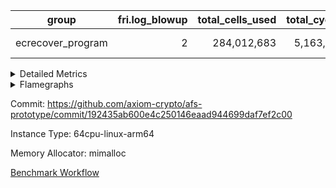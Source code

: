 | group | fri.log_blowup | total_cells_used | total_cycles | total_proof_time_ms |
| --- | --- | --- | --- | --- |
| ecrecover_program | <div style='text-align: right'>2</div>  | <div style='text-align: right'>284,012,683</div>  | <div style='text-align: right'>5,163,177</div>  | <span style="color: red">(+122.0 [+0.5%])</span> <div style='text-align: right'>26,517.0</div>  |


<details>
<summary>Detailed Metrics</summary>

| group | commit_exe_time_ms | execute_and_trace_gen_time_ms | execute_time_ms | fri.log_blowup | keygen_time_ms | num_segments | total_cells_used | total_cycles | total_proof_time_ms |
| --- | --- | --- | --- | --- | --- | --- | --- | --- | --- |
| ecrecover_program | <div style='text-align: right'>7.0</div>  | <span style="color: red">(+53.0 [+0.7%])</span> <div style='text-align: right'>7,468.0</div>  | <span style="color: green">(-18.0 [-0.3%])</span> <div style='text-align: right'>5,706.0</div>  | <div style='text-align: right'>2</div>  | <span style="color: red">(+8.0 [+3.2%])</span> <div style='text-align: right'>256.0</div>  | <div style='text-align: right'>1</div>  | <div style='text-align: right'>284,012,683</div>  | <div style='text-align: right'>5,163,177</div>  | <span style="color: red">(+122.0 [+0.5%])</span> <div style='text-align: right'>26,517.0</div>  |

| group | air_name | constraints | interactions | quotient_deg |
| --- | --- | --- | --- | --- |
| ecrecover_program | ProgramAir | <div style='text-align: right'>4</div>  | <div style='text-align: right'>1</div>  | <div style='text-align: right'>1</div>  |
| ecrecover_program | VmConnectorAir | <div style='text-align: right'>9</div>  | <div style='text-align: right'>3</div>  | <div style='text-align: right'>2</div>  |
| ecrecover_program | PersistentBoundaryAir<8> | <div style='text-align: right'>6</div>  | <div style='text-align: right'>3</div>  | <div style='text-align: right'>2</div>  |
| ecrecover_program | MemoryMerkleAir<8> | <div style='text-align: right'>40</div>  | <div style='text-align: right'>4</div>  | <div style='text-align: right'>2</div>  |
| ecrecover_program | AccessAdapterAir<2> | <div style='text-align: right'>14</div>  | <div style='text-align: right'>5</div>  | <div style='text-align: right'>2</div>  |
| ecrecover_program | AccessAdapterAir<4> | <div style='text-align: right'>14</div>  | <div style='text-align: right'>5</div>  | <div style='text-align: right'>2</div>  |
| ecrecover_program | AccessAdapterAir<8> | <div style='text-align: right'>14</div>  | <div style='text-align: right'>5</div>  | <div style='text-align: right'>2</div>  |
| ecrecover_program | AccessAdapterAir<16> | <div style='text-align: right'>14</div>  | <div style='text-align: right'>5</div>  | <div style='text-align: right'>2</div>  |
| ecrecover_program | AccessAdapterAir<32> | <div style='text-align: right'>14</div>  | <div style='text-align: right'>5</div>  | <div style='text-align: right'>2</div>  |
| ecrecover_program | AccessAdapterAir<64> | <div style='text-align: right'>14</div>  | <div style='text-align: right'>5</div>  | <div style='text-align: right'>2</div>  |
| ecrecover_program | VmAirWrapper<Rv32VecHeapAdapterAir<1, 2, 2, 32, 32>, FieldExpressionCoreAir> | <div style='text-align: right'>449</div>  | <div style='text-align: right'>411</div>  | <div style='text-align: right'>2</div>  |
| ecrecover_program | VmAirWrapper<Rv32VecHeapAdapterAir<2, 2, 2, 32, 32>, FieldExpressionCoreAir> | <div style='text-align: right'>456</div>  | <div style='text-align: right'>422</div>  | <div style='text-align: right'>2</div>  |
| ecrecover_program | KeccakVmAir | <div style='text-align: right'>4,571</div>  | <div style='text-align: right'>321</div>  | <div style='text-align: right'>2</div>  |
| ecrecover_program | VmAirWrapper<Rv32IsEqualModAdapterAir<2, 1, 32, 32>, ModularIsEqualCoreAir<32, 4, 8> | <div style='text-align: right'>223</div>  | <div style='text-align: right'>25</div>  | <div style='text-align: right'>2</div>  |
| ecrecover_program | VmAirWrapper<Rv32VecHeapAdapterAir<2, 1, 1, 32, 32>, ModularMulDivCoreAir> | <div style='text-align: right'>188</div>  | <div style='text-align: right'>156</div>  | <div style='text-align: right'>2</div>  |
| ecrecover_program | VmAirWrapper<Rv32VecHeapAdapterAir<2, 1, 1, 32, 32>, ModularAddSubCoreAir> | <div style='text-align: right'>126</div>  | <div style='text-align: right'>94</div>  | <div style='text-align: right'>2</div>  |
| ecrecover_program | VmAirWrapper<Rv32HintStoreAdapterAir, Rv32HintStoreCoreAir> | <div style='text-align: right'>17</div>  | <div style='text-align: right'>15</div>  | <div style='text-align: right'>2</div>  |
| ecrecover_program | VmAirWrapper<Rv32MultAdapterAir, DivRemCoreAir<4, 8> | <div style='text-align: right'>88</div>  | <div style='text-align: right'>25</div>  | <div style='text-align: right'>2</div>  |
| ecrecover_program | VmAirWrapper<Rv32MultAdapterAir, MulHCoreAir<4, 8> | <div style='text-align: right'>38</div>  | <div style='text-align: right'>24</div>  | <div style='text-align: right'>2</div>  |
| ecrecover_program | VmAirWrapper<Rv32MultAdapterAir, MultiplicationCoreAir<4, 8> | <div style='text-align: right'>26</div>  | <div style='text-align: right'>19</div>  | <div style='text-align: right'>2</div>  |
| ecrecover_program | RangeTupleCheckerAir<2> | <div style='text-align: right'>4</div>  | <div style='text-align: right'>1</div>  | <div style='text-align: right'>1</div>  |
| ecrecover_program | VmAirWrapper<Rv32RdWriteAdapterAir, Rv32AuipcCoreAir> | <div style='text-align: right'>15</div>  | <div style='text-align: right'>11</div>  | <div style='text-align: right'>2</div>  |
| ecrecover_program | VmAirWrapper<Rv32JalrAdapterAir, Rv32JalrCoreAir> | <div style='text-align: right'>20</div>  | <div style='text-align: right'>16</div>  | <div style='text-align: right'>2</div>  |
| ecrecover_program | VmAirWrapper<Rv32CondRdWriteAdapterAir, Rv32JalLuiCoreAir> | <div style='text-align: right'>22</div>  | <div style='text-align: right'>10</div>  | <div style='text-align: right'>2</div>  |
| ecrecover_program | VmAirWrapper<Rv32BranchAdapterAir, BranchLessThanCoreAir<4, 8> | <div style='text-align: right'>41</div>  | <div style='text-align: right'>13</div>  | <div style='text-align: right'>2</div>  |
| ecrecover_program | VmAirWrapper<Rv32BranchAdapterAir, BranchEqualCoreAir<4> | <div style='text-align: right'>25</div>  | <div style='text-align: right'>11</div>  | <div style='text-align: right'>2</div>  |
| ecrecover_program | VmAirWrapper<Rv32LoadStoreAdapterAir, LoadSignExtendCoreAir<4, 8> | <div style='text-align: right'>33</div>  | <div style='text-align: right'>18</div>  | <div style='text-align: right'>2</div>  |
| ecrecover_program | VmAirWrapper<Rv32LoadStoreAdapterAir, LoadStoreCoreAir<4> | <div style='text-align: right'>38</div>  | <div style='text-align: right'>17</div>  | <div style='text-align: right'>2</div>  |
| ecrecover_program | VmAirWrapper<Rv32BaseAluAdapterAir, ShiftCoreAir<4, 8> | <div style='text-align: right'>90</div>  | <div style='text-align: right'>23</div>  | <div style='text-align: right'>2</div>  |
| ecrecover_program | VmAirWrapper<Rv32BaseAluAdapterAir, LessThanCoreAir<4, 8> | <div style='text-align: right'>39</div>  | <div style='text-align: right'>17</div>  | <div style='text-align: right'>2</div>  |
| ecrecover_program | VmAirWrapper<Rv32BaseAluAdapterAir, BaseAluCoreAir<4, 8> | <div style='text-align: right'>43</div>  | <div style='text-align: right'>19</div>  | <div style='text-align: right'>2</div>  |
| ecrecover_program | BitwiseOperationLookupAir<8> | <div style='text-align: right'>4</div>  | <div style='text-align: right'>2</div>  | <div style='text-align: right'>2</div>  |
| ecrecover_program | PhantomAir | <div style='text-align: right'>5</div>  | <div style='text-align: right'>3</div>  | <div style='text-align: right'>2</div>  |
| ecrecover_program | Poseidon2VmAir<BabyBearParameters> | <div style='text-align: right'>525</div>  | <div style='text-align: right'>32</div>  | <div style='text-align: right'>2</div>  |
| ecrecover_program | VariableRangeCheckerAir | <div style='text-align: right'>4</div>  | <div style='text-align: right'>1</div>  | <div style='text-align: right'>1</div>  |

| group | chip_name | rows_used |
| --- | --- | --- |
| ecrecover_program | ProgramChip | <div style='text-align: right'>16,082</div>  |
| ecrecover_program | VmConnectorAir | <div style='text-align: right'>2</div>  |
| ecrecover_program | Boundary | <div style='text-align: right'>63,462</div>  |
| ecrecover_program | Merkle | <div style='text-align: right'>63,802</div>  |
| ecrecover_program | AccessAdapter<2> | <div style='text-align: right'>650</div>  |
| ecrecover_program | AccessAdapter<4> | <div style='text-align: right'>364</div>  |
| ecrecover_program | AccessAdapter<8> | <div style='text-align: right'>253,590</div>  |
| ecrecover_program | AccessAdapter<16> | <div style='text-align: right'>95,140</div>  |
| ecrecover_program | AccessAdapter<32> | <div style='text-align: right'>47,570</div>  |
| ecrecover_program | <Rv32VecHeapAdapterAir<1, 2, 2, 32, 32>,FieldExpressionCoreAir> | <div style='text-align: right'>2,556</div>  |
| ecrecover_program | <Rv32VecHeapAdapterAir<2, 2, 2, 32, 32>,FieldExpressionCoreAir> | <div style='text-align: right'>2,551</div>  |
| ecrecover_program | KeccakVmAir | <div style='text-align: right'>120</div>  |
| ecrecover_program | <Rv32IsEqualModAdapterAir<2, 1, 32, 32>,ModularIsEqualCoreAir<32, 4, 8>> | <div style='text-align: right'>16,045</div>  |
| ecrecover_program | <Rv32VecHeapAdapterAir<2, 1, 1, 32, 32>,ModularMulDivCoreAir> | <div style='text-align: right'>26</div>  |
| ecrecover_program | <Rv32VecHeapAdapterAir<2, 1, 1, 32, 32>,ModularAddSubCoreAir> | <div style='text-align: right'>1,281</div>  |
| ecrecover_program | <Rv32HintStoreAdapterAir,Rv32HintStoreCoreAir> | <div style='text-align: right'>174</div>  |
| ecrecover_program | <Rv32MultAdapterAir,MulHCoreAir<4, 8>> | <div style='text-align: right'>184,740</div>  |
| ecrecover_program | <Rv32MultAdapterAir,MultiplicationCoreAir<4, 8>> | <div style='text-align: right'>195,166</div>  |
| ecrecover_program | RangeTupleCheckerAir<2> | <div style='text-align: right'>524,288</div>  |
| ecrecover_program | <Rv32RdWriteAdapterAir,Rv32AuipcCoreAir> | <div style='text-align: right'>34,858</div>  |
| ecrecover_program | <Rv32JalrAdapterAir,Rv32JalrCoreAir> | <div style='text-align: right'>69,726</div>  |
| ecrecover_program | <Rv32CondRdWriteAdapterAir,Rv32JalLuiCoreAir> | <div style='text-align: right'>32,470</div>  |
| ecrecover_program | <Rv32BranchAdapterAir,BranchLessThanCoreAir<4, 8>> | <div style='text-align: right'>162,420</div>  |
| ecrecover_program | <Rv32BranchAdapterAir,BranchEqualCoreAir<4>> | <div style='text-align: right'>257,923</div>  |
| ecrecover_program | <Rv32LoadStoreAdapterAir,LoadSignExtendCoreAir<4, 8>> | <div style='text-align: right'>74,687</div>  |
| ecrecover_program | <Rv32LoadStoreAdapterAir,LoadStoreCoreAir<4>> | <div style='text-align: right'>1,252,746</div>  |
| ecrecover_program | <Rv32BaseAluAdapterAir,ShiftCoreAir<4, 8>> | <div style='text-align: right'>516,041</div>  |
| ecrecover_program | <Rv32BaseAluAdapterAir,LessThanCoreAir<4, 8>> | <div style='text-align: right'>324,183</div>  |
| ecrecover_program | <Rv32BaseAluAdapterAir,BaseAluCoreAir<4, 8>> | <div style='text-align: right'>2,032,886</div>  |
| ecrecover_program | BitwiseOperationLookupAir<8> | <div style='text-align: right'>65,536</div>  |
| ecrecover_program | PhantomAir | <div style='text-align: right'>2,675</div>  |
| ecrecover_program | Poseidon2VmAir<BabyBearParameters> | <div style='text-align: right'>127,264</div>  |
| ecrecover_program | VariableRangeCheckerAir | <div style='text-align: right'>262,144</div>  |

| group | dsl_ir | opcode | frequency |
| --- | --- | --- | --- |
| ecrecover_program |  | ADD | <div style='text-align: right'>1,496,612</div>  |
| ecrecover_program |  | AND | <div style='text-align: right'>314,883</div>  |
| ecrecover_program |  | AUIPC | <div style='text-align: right'>34,858</div>  |
| ecrecover_program |  | BEQ | <div style='text-align: right'>107,196</div>  |
| ecrecover_program |  | BGE | <div style='text-align: right'>9,005</div>  |
| ecrecover_program |  | BGEU | <div style='text-align: right'>5,265</div>  |
| ecrecover_program |  | BLT | <div style='text-align: right'>67</div>  |
| ecrecover_program |  | BLTU | <div style='text-align: right'>148,083</div>  |
| ecrecover_program |  | BNE | <div style='text-align: right'>150,727</div>  |
| ecrecover_program |  | EcAddNe | <div style='text-align: right'>2,551</div>  |
| ecrecover_program |  | EcDouble | <div style='text-align: right'>2,556</div>  |
| ecrecover_program |  | HINT_STOREW | <div style='text-align: right'>174</div>  |
| ecrecover_program |  | IS_EQ | <div style='text-align: right'>16,049</div>  |
| ecrecover_program |  | JAL | <div style='text-align: right'>16,025</div>  |
| ecrecover_program |  | JALR | <div style='text-align: right'>69,726</div>  |
| ecrecover_program |  | KECCAK256 | <div style='text-align: right'>5</div>  |
| ecrecover_program |  | LOADB | <div style='text-align: right'>74,682</div>  |
| ecrecover_program |  | LOADBU | <div style='text-align: right'>13,230</div>  |
| ecrecover_program |  | LOADH | <div style='text-align: right'>5</div>  |
| ecrecover_program |  | LOADW | <div style='text-align: right'>540,417</div>  |
| ecrecover_program |  | LUI | <div style='text-align: right'>16,445</div>  |
| ecrecover_program |  | MUL | <div style='text-align: right'>195,166</div>  |
| ecrecover_program |  | MULHU | <div style='text-align: right'>184,740</div>  |
| ecrecover_program |  | ModularAddSub | <div style='text-align: right'>1,292</div>  |
| ecrecover_program |  | ModularMulDiv | <div style='text-align: right'>27</div>  |
| ecrecover_program |  | OR | <div style='text-align: right'>199,290</div>  |
| ecrecover_program |  | PHANTOM | <div style='text-align: right'>2,675</div>  |
| ecrecover_program |  | SETUP_ISEQ | <div style='text-align: right'>2</div>  |
| ecrecover_program |  | SLL | <div style='text-align: right'>249,569</div>  |
| ecrecover_program |  | SLTU | <div style='text-align: right'>324,183</div>  |
| ecrecover_program |  | SRA | <div style='text-align: right'>2,562</div>  |
| ecrecover_program |  | SRL | <div style='text-align: right'>263,910</div>  |
| ecrecover_program |  | STOREB | <div style='text-align: right'>115,531</div>  |
| ecrecover_program |  | STOREH | <div style='text-align: right'>10</div>  |
| ecrecover_program |  | STOREW | <div style='text-align: right'>583,558</div>  |
| ecrecover_program |  | SUB | <div style='text-align: right'>17,421</div>  |
| ecrecover_program |  | XOR | <div style='text-align: right'>4,680</div>  |

| group | air_name | dsl_ir | opcode | cells_used |
| --- | --- | --- | --- | --- |
| ecrecover_program | <Rv32BaseAluAdapterAir,BaseAluCoreAir<4, 8>> |  | ADD | <div style='text-align: right'>53,878,032</div>  |
| ecrecover_program | AccessAdapter<8> |  | ADD | <div style='text-align: right'>51</div>  |
| ecrecover_program | Boundary |  | ADD | <div style='text-align: right'>120</div>  |
| ecrecover_program | Merkle |  | ADD | <div style='text-align: right'>64</div>  |
| ecrecover_program | <Rv32BaseAluAdapterAir,BaseAluCoreAir<4, 8>> |  | AND | <div style='text-align: right'>11,335,788</div>  |
| ecrecover_program | <Rv32RdWriteAdapterAir,Rv32AuipcCoreAir> |  | AUIPC | <div style='text-align: right'>732,018</div>  |
| ecrecover_program | AccessAdapter<8> |  | AUIPC | <div style='text-align: right'>34</div>  |
| ecrecover_program | Boundary |  | AUIPC | <div style='text-align: right'>80</div>  |
| ecrecover_program | Merkle |  | AUIPC | <div style='text-align: right'>3,456</div>  |
| ecrecover_program | <Rv32BranchAdapterAir,BranchEqualCoreAir<4>> |  | BEQ | <div style='text-align: right'>2,787,096</div>  |
| ecrecover_program | <Rv32BranchAdapterAir,BranchLessThanCoreAir<4, 8>> |  | BGE | <div style='text-align: right'>288,160</div>  |
| ecrecover_program | <Rv32BranchAdapterAir,BranchLessThanCoreAir<4, 8>> |  | BGEU | <div style='text-align: right'>168,480</div>  |
| ecrecover_program | <Rv32BranchAdapterAir,BranchLessThanCoreAir<4, 8>> |  | BLT | <div style='text-align: right'>2,144</div>  |
| ecrecover_program | <Rv32BranchAdapterAir,BranchLessThanCoreAir<4, 8>> |  | BLTU | <div style='text-align: right'>4,738,656</div>  |
| ecrecover_program | <Rv32BranchAdapterAir,BranchEqualCoreAir<4>> |  | BNE | <div style='text-align: right'>3,918,902</div>  |
| ecrecover_program | <Rv32VecHeapAdapterAir<2, 2, 2, 32, 32>,FieldExpressionCoreAir> |  | EcAddNe | <div style='text-align: right'>1,579,069</div>  |
| ecrecover_program | AccessAdapter<16> |  | EcAddNe | <div style='text-align: right'>255,300</div>  |
| ecrecover_program | AccessAdapter<32> |  | EcAddNe | <div style='text-align: right'>209,346</div>  |
| ecrecover_program | AccessAdapter<8> |  | EcAddNe | <div style='text-align: right'>347,106</div>  |
| ecrecover_program | Boundary |  | EcAddNe | <div style='text-align: right'>240</div>  |
| ecrecover_program | Merkle |  | EcAddNe | <div style='text-align: right'>256</div>  |
| ecrecover_program | <Rv32VecHeapAdapterAir<1, 2, 2, 32, 32>,FieldExpressionCoreAir> |  | EcDouble | <div style='text-align: right'>1,387,908</div>  |
| ecrecover_program | AccessAdapter<16> |  | EcDouble | <div style='text-align: right'>127,750</div>  |
| ecrecover_program | AccessAdapter<32> |  | EcDouble | <div style='text-align: right'>104,755</div>  |
| ecrecover_program | AccessAdapter<8> |  | EcDouble | <div style='text-align: right'>173,740</div>  |
| ecrecover_program | <Rv32HintStoreAdapterAir,Rv32HintStoreCoreAir> |  | HINT_STOREW | <div style='text-align: right'>4,524</div>  |
| ecrecover_program | AccessAdapter<8> |  | HINT_STOREW | <div style='text-align: right'>1,513</div>  |
| ecrecover_program | Boundary |  | HINT_STOREW | <div style='text-align: right'>3,560</div>  |
| ecrecover_program | Merkle |  | HINT_STOREW | <div style='text-align: right'>6,208</div>  |
| ecrecover_program | <Rv32IsEqualModAdapterAir<2, 1, 32, 32>,ModularIsEqualCoreAir<32, 4, 8>> |  | IS_EQ | <div style='text-align: right'>2,664,134</div>  |
| ecrecover_program | AccessAdapter<16> |  | IS_EQ | <div style='text-align: right'>675,250</div>  |
| ecrecover_program | AccessAdapter<32> |  | IS_EQ | <div style='text-align: right'>553,705</div>  |
| ecrecover_program | AccessAdapter<8> |  | IS_EQ | <div style='text-align: right'>918,272</div>  |
| ecrecover_program | Boundary |  | IS_EQ | <div style='text-align: right'>160</div>  |
| ecrecover_program | Merkle |  | IS_EQ | <div style='text-align: right'>576</div>  |
| ecrecover_program | <Rv32CondRdWriteAdapterAir,Rv32JalLuiCoreAir> |  | JAL | <div style='text-align: right'>288,450</div>  |
| ecrecover_program | <Rv32JalrAdapterAir,Rv32JalrCoreAir> |  | JALR | <div style='text-align: right'>1,952,328</div>  |
| ecrecover_program | AccessAdapter<2> |  | KECCAK256 | <div style='text-align: right'>3,575</div>  |
| ecrecover_program | AccessAdapter<4> |  | KECCAK256 | <div style='text-align: right'>2,145</div>  |
| ecrecover_program | KeccakVmAir |  | KECCAK256 | <div style='text-align: right'>379,680</div>  |
| ecrecover_program | <Rv32LoadStoreAdapterAir,LoadSignExtendCoreAir<4, 8>> |  | LOADB | <div style='text-align: right'>2,613,870</div>  |
| ecrecover_program | <Rv32LoadStoreAdapterAir,LoadStoreCoreAir<4>> |  | LOADBU | <div style='text-align: right'>529,200</div>  |
| ecrecover_program | AccessAdapter<8> |  | LOADBU | <div style='text-align: right'>697</div>  |
| ecrecover_program | Boundary |  | LOADBU | <div style='text-align: right'>1,640</div>  |
| ecrecover_program | Merkle |  | LOADBU | <div style='text-align: right'>2,880</div>  |
| ecrecover_program | <Rv32LoadStoreAdapterAir,LoadSignExtendCoreAir<4, 8>> |  | LOADH | <div style='text-align: right'>175</div>  |
| ecrecover_program | <Rv32LoadStoreAdapterAir,LoadStoreCoreAir<4>> |  | LOADW | <div style='text-align: right'>21,616,680</div>  |
| ecrecover_program | AccessAdapter<16> |  | LOADW | <div style='text-align: right'>643,350</div>  |
| ecrecover_program | AccessAdapter<32> |  | LOADW | <div style='text-align: right'>527,547</div>  |
| ecrecover_program | AccessAdapter<8> |  | LOADW | <div style='text-align: right'>997,628</div>  |
| ecrecover_program | Boundary |  | LOADW | <div style='text-align: right'>288,640</div>  |
| ecrecover_program | Merkle |  | LOADW | <div style='text-align: right'>383,040</div>  |
| ecrecover_program | <Rv32CondRdWriteAdapterAir,Rv32JalLuiCoreAir> |  | LUI | <div style='text-align: right'>296,010</div>  |
| ecrecover_program | AccessAdapter<8> |  | LUI | <div style='text-align: right'>17</div>  |
| ecrecover_program | Boundary |  | LUI | <div style='text-align: right'>40</div>  |
| ecrecover_program | <Rv32MultAdapterAir,MultiplicationCoreAir<4, 8>> |  | MUL | <div style='text-align: right'>6,050,146</div>  |
| ecrecover_program | <Rv32MultAdapterAir,MulHCoreAir<4, 8>> |  | MULHU | <div style='text-align: right'>7,204,860</div>  |
| ecrecover_program | <Rv32VecHeapAdapterAir<2, 1, 1, 32, 32>,ModularAddSubCoreAir> |  | ModularAddSub | <div style='text-align: right'>257,108</div>  |
| ecrecover_program | AccessAdapter<16> |  | ModularAddSub | <div style='text-align: right'>129,200</div>  |
| ecrecover_program | AccessAdapter<32> |  | ModularAddSub | <div style='text-align: right'>105,944</div>  |
| ecrecover_program | AccessAdapter<4> |  | ModularAddSub | <div style='text-align: right'>221</div>  |
| ecrecover_program | AccessAdapter<8> |  | ModularAddSub | <div style='text-align: right'>175,746</div>  |
| ecrecover_program | Boundary |  | ModularAddSub | <div style='text-align: right'>720</div>  |
| ecrecover_program | Merkle |  | ModularAddSub | <div style='text-align: right'>2,624</div>  |
| ecrecover_program | <Rv32VecHeapAdapterAir<2, 1, 1, 32, 32>,ModularMulDivCoreAir> |  | ModularMulDiv | <div style='text-align: right'>7,047</div>  |
| ecrecover_program | AccessAdapter<16> |  | ModularMulDiv | <div style='text-align: right'>1,750</div>  |
| ecrecover_program | AccessAdapter<32> |  | ModularMulDiv | <div style='text-align: right'>1,435</div>  |
| ecrecover_program | AccessAdapter<8> |  | ModularMulDiv | <div style='text-align: right'>2,380</div>  |
| ecrecover_program | <Rv32BaseAluAdapterAir,BaseAluCoreAir<4, 8>> |  | OR | <div style='text-align: right'>7,174,440</div>  |
| ecrecover_program | AccessAdapter<8> |  | OR | <div style='text-align: right'>34</div>  |
| ecrecover_program | Boundary |  | OR | <div style='text-align: right'>80</div>  |
| ecrecover_program | Merkle |  | OR | <div style='text-align: right'>64</div>  |
| ecrecover_program | PhantomAir |  | PHANTOM | <div style='text-align: right'>16,050</div>  |
| ecrecover_program | <Rv32IsEqualModAdapterAir<2, 1, 32, 32>,ModularIsEqualCoreAir<32, 4, 8>> |  | SETUP_ISEQ | <div style='text-align: right'>332</div>  |
| ecrecover_program | <Rv32BaseAluAdapterAir,ShiftCoreAir<4, 8>> |  | SLL | <div style='text-align: right'>13,227,157</div>  |
| ecrecover_program | <Rv32BaseAluAdapterAir,LessThanCoreAir<4, 8>> |  | SLTU | <div style='text-align: right'>11,994,771</div>  |
| ecrecover_program | <Rv32BaseAluAdapterAir,ShiftCoreAir<4, 8>> |  | SRA | <div style='text-align: right'>135,786</div>  |
| ecrecover_program | <Rv32BaseAluAdapterAir,ShiftCoreAir<4, 8>> |  | SRL | <div style='text-align: right'>13,987,230</div>  |
| ecrecover_program | AccessAdapter<8> |  | SRL | <div style='text-align: right'>17</div>  |
| ecrecover_program | Boundary |  | SRL | <div style='text-align: right'>40</div>  |
| ecrecover_program | <Rv32LoadStoreAdapterAir,LoadStoreCoreAir<4>> |  | STOREB | <div style='text-align: right'>4,621,240</div>  |
| ecrecover_program | AccessAdapter<16> |  | STOREB | <div style='text-align: right'>107,175</div>  |
| ecrecover_program | AccessAdapter<32> |  | STOREB | <div style='text-align: right'>175,767</div>  |
| ecrecover_program | AccessAdapter<8> |  | STOREB | <div style='text-align: right'>154,156</div>  |
| ecrecover_program | Boundary |  | STOREB | <div style='text-align: right'>191,240</div>  |
| ecrecover_program | Merkle |  | STOREB | <div style='text-align: right'>515,328</div>  |
| ecrecover_program | <Rv32LoadStoreAdapterAir,LoadStoreCoreAir<4>> |  | STOREH | <div style='text-align: right'>400</div>  |
| ecrecover_program | <Rv32LoadStoreAdapterAir,LoadStoreCoreAir<4>> |  | STOREW | <div style='text-align: right'>23,342,320</div>  |
| ecrecover_program | AccessAdapter<16> |  | STOREW | <div style='text-align: right'>437,900</div>  |
| ecrecover_program | AccessAdapter<2> |  | STOREW | <div style='text-align: right'>2,860</div>  |
| ecrecover_program | AccessAdapter<32> |  | STOREW | <div style='text-align: right'>271,215</div>  |
| ecrecover_program | AccessAdapter<4> |  | STOREW | <div style='text-align: right'>1,716</div>  |
| ecrecover_program | AccessAdapter<8> |  | STOREW | <div style='text-align: right'>1,001,062</div>  |
| ecrecover_program | Boundary |  | STOREW | <div style='text-align: right'>782,680</div>  |
| ecrecover_program | Merkle |  | STOREW | <div style='text-align: right'>1,127,104</div>  |
| ecrecover_program | <Rv32BaseAluAdapterAir,BaseAluCoreAir<4, 8>> |  | SUB | <div style='text-align: right'>627,156</div>  |
| ecrecover_program | <Rv32BaseAluAdapterAir,BaseAluCoreAir<4, 8>> |  | XOR | <div style='text-align: right'>168,480</div>  |

| group | air_name | segment | cells | main_cols | perm_cols | prep_cols | rows |
| --- | --- | --- | --- | --- | --- | --- | --- |
| ecrecover_program | ProgramAir | 0 | <div style='text-align: right'>294,912</div>  | <div style='text-align: right'>10</div>  | <div style='text-align: right'>8</div>  |  | <div style='text-align: right'>16,384</div>  |
| ecrecover_program | VmConnectorAir | 0 | <div style='text-align: right'>32</div>  | <div style='text-align: right'>4</div>  | <div style='text-align: right'>12</div>  | <div style='text-align: right'>1</div>  | <div style='text-align: right'>2</div>  |
| ecrecover_program | PersistentBoundaryAir<8> | 0 | <div style='text-align: right'>2,097,152</div>  | <div style='text-align: right'>20</div>  | <div style='text-align: right'>12</div>  |  | <div style='text-align: right'>65,536</div>  |
| ecrecover_program | MemoryMerkleAir<8> | 0 | <div style='text-align: right'>3,407,872</div>  | <div style='text-align: right'>32</div>  | <div style='text-align: right'>20</div>  |  | <div style='text-align: right'>65,536</div>  |
| ecrecover_program | AccessAdapterAir<2> | 0 | <div style='text-align: right'>35,840</div>  | <div style='text-align: right'>11</div>  | <div style='text-align: right'>24</div>  |  | <div style='text-align: right'>1,024</div>  |
| ecrecover_program | AccessAdapterAir<4> | 0 | <div style='text-align: right'>18,944</div>  | <div style='text-align: right'>13</div>  | <div style='text-align: right'>24</div>  |  | <div style='text-align: right'>512</div>  |
| ecrecover_program | AccessAdapterAir<8> | 0 | <div style='text-align: right'>10,747,904</div>  | <div style='text-align: right'>17</div>  | <div style='text-align: right'>24</div>  |  | <div style='text-align: right'>262,144</div>  |
| ecrecover_program | AccessAdapterAir<16> | 0 | <div style='text-align: right'>6,422,528</div>  | <div style='text-align: right'>25</div>  | <div style='text-align: right'>24</div>  |  | <div style='text-align: right'>131,072</div>  |
| ecrecover_program | AccessAdapterAir<32> | 0 | <div style='text-align: right'>4,259,840</div>  | <div style='text-align: right'>41</div>  | <div style='text-align: right'>24</div>  |  | <div style='text-align: right'>65,536</div>  |
| ecrecover_program | VmAirWrapper<Rv32VecHeapAdapterAir<1, 2, 2, 32, 32>, FieldExpressionCoreAir> | 0 | <div style='text-align: right'>5,615,616</div>  | <div style='text-align: right'>543</div>  | <div style='text-align: right'>828</div>  |  | <div style='text-align: right'>4,096</div>  |
| ecrecover_program | VmAirWrapper<Rv32VecHeapAdapterAir<2, 2, 2, 32, 32>, FieldExpressionCoreAir> | 0 | <div style='text-align: right'>6,008,832</div>  | <div style='text-align: right'>619</div>  | <div style='text-align: right'>848</div>  |  | <div style='text-align: right'>4,096</div>  |
| ecrecover_program | KeccakVmAir | 0 | <div style='text-align: right'>569,856</div>  | <div style='text-align: right'>3,164</div>  | <div style='text-align: right'>1,288</div>  |  | <div style='text-align: right'>128</div>  |
| ecrecover_program | VmAirWrapper<Rv32IsEqualModAdapterAir<2, 1, 32, 32>, ModularIsEqualCoreAir<32, 4, 8> | 0 | <div style='text-align: right'>3,637,248</div>  | <div style='text-align: right'>166</div>  | <div style='text-align: right'>56</div>  |  | <div style='text-align: right'>16,384</div>  |
| ecrecover_program | VmAirWrapper<Rv32VecHeapAdapterAir<2, 1, 1, 32, 32>, ModularMulDivCoreAir> | 0 | <div style='text-align: right'>18,464</div>  | <div style='text-align: right'>261</div>  | <div style='text-align: right'>316</div>  |  | <div style='text-align: right'>32</div>  |
| ecrecover_program | VmAirWrapper<Rv32VecHeapAdapterAir<2, 1, 1, 32, 32>, ModularAddSubCoreAir> | 0 | <div style='text-align: right'>800,768</div>  | <div style='text-align: right'>199</div>  | <div style='text-align: right'>192</div>  |  | <div style='text-align: right'>2,048</div>  |
| ecrecover_program | VmAirWrapper<Rv32HintStoreAdapterAir, Rv32HintStoreCoreAir> | 0 | <div style='text-align: right'>15,872</div>  | <div style='text-align: right'>26</div>  | <div style='text-align: right'>36</div>  |  | <div style='text-align: right'>256</div>  |
| ecrecover_program | VmAirWrapper<Rv32MultAdapterAir, MulHCoreAir<4, 8> | 0 | <div style='text-align: right'>36,438,016</div>  | <div style='text-align: right'>39</div>  | <div style='text-align: right'>100</div>  |  | <div style='text-align: right'>262,144</div>  |
| ecrecover_program | VmAirWrapper<Rv32MultAdapterAir, MultiplicationCoreAir<4, 8> | 0 | <div style='text-align: right'>29,097,984</div>  | <div style='text-align: right'>31</div>  | <div style='text-align: right'>80</div>  |  | <div style='text-align: right'>262,144</div>  |
| ecrecover_program | RangeTupleCheckerAir<2> | 0 | <div style='text-align: right'>4,718,592</div>  | <div style='text-align: right'>1</div>  | <div style='text-align: right'>8</div>  | <div style='text-align: right'>2</div>  | <div style='text-align: right'>524,288</div>  |
| ecrecover_program | VmAirWrapper<Rv32RdWriteAdapterAir, Rv32AuipcCoreAir> | 0 | <div style='text-align: right'>3,211,264</div>  | <div style='text-align: right'>21</div>  | <div style='text-align: right'>28</div>  |  | <div style='text-align: right'>65,536</div>  |
| ecrecover_program | VmAirWrapper<Rv32JalrAdapterAir, Rv32JalrCoreAir> | 0 | <div style='text-align: right'>8,388,608</div>  | <div style='text-align: right'>28</div>  | <div style='text-align: right'>36</div>  |  | <div style='text-align: right'>131,072</div>  |
| ecrecover_program | VmAirWrapper<Rv32CondRdWriteAdapterAir, Rv32JalLuiCoreAir> | 0 | <div style='text-align: right'>2,031,616</div>  | <div style='text-align: right'>18</div>  | <div style='text-align: right'>44</div>  |  | <div style='text-align: right'>32,768</div>  |
| ecrecover_program | VmAirWrapper<Rv32BranchAdapterAir, BranchLessThanCoreAir<4, 8> | 0 | <div style='text-align: right'>23,068,672</div>  | <div style='text-align: right'>32</div>  | <div style='text-align: right'>56</div>  |  | <div style='text-align: right'>262,144</div>  |
| ecrecover_program | VmAirWrapper<Rv32BranchAdapterAir, BranchEqualCoreAir<4> | 0 | <div style='text-align: right'>19,398,656</div>  | <div style='text-align: right'>26</div>  | <div style='text-align: right'>48</div>  |  | <div style='text-align: right'>262,144</div>  |
| ecrecover_program | VmAirWrapper<Rv32LoadStoreAdapterAir, LoadSignExtendCoreAir<4, 8> | 0 | <div style='text-align: right'>14,548,992</div>  | <div style='text-align: right'>35</div>  | <div style='text-align: right'>76</div>  |  | <div style='text-align: right'>131,072</div>  |
| ecrecover_program | VmAirWrapper<Rv32LoadStoreAdapterAir, LoadStoreCoreAir<4> | 0 | <div style='text-align: right'>234,881,024</div>  | <div style='text-align: right'>40</div>  | <div style='text-align: right'>72</div>  |  | <div style='text-align: right'>2,097,152</div>  |
| ecrecover_program | VmAirWrapper<Rv32BaseAluAdapterAir, ShiftCoreAir<4, 8> | 0 | <div style='text-align: right'>55,050,240</div>  | <div style='text-align: right'>53</div>  | <div style='text-align: right'>52</div>  |  | <div style='text-align: right'>524,288</div>  |
| ecrecover_program | VmAirWrapper<Rv32BaseAluAdapterAir, LessThanCoreAir<4, 8> | 0 | <div style='text-align: right'>40,370,176</div>  | <div style='text-align: right'>37</div>  | <div style='text-align: right'>40</div>  |  | <div style='text-align: right'>524,288</div>  |
| ecrecover_program | VmAirWrapper<Rv32BaseAluAdapterAir, BaseAluCoreAir<4, 8> | 0 | <div style='text-align: right'>243,269,632</div>  | <div style='text-align: right'>36</div>  | <div style='text-align: right'>80</div>  |  | <div style='text-align: right'>2,097,152</div>  |
| ecrecover_program | BitwiseOperationLookupAir<8> | 0 | <div style='text-align: right'>655,360</div>  | <div style='text-align: right'>2</div>  | <div style='text-align: right'>8</div>  | <div style='text-align: right'>3</div>  | <div style='text-align: right'>65,536</div>  |
| ecrecover_program | PhantomAir | 0 | <div style='text-align: right'>73,728</div>  | <div style='text-align: right'>6</div>  | <div style='text-align: right'>12</div>  |  | <div style='text-align: right'>4,096</div>  |
| ecrecover_program | Poseidon2VmAir<BabyBearParameters> | 0 | <div style='text-align: right'>82,182,144</div>  | <div style='text-align: right'>559</div>  | <div style='text-align: right'>68</div>  |  | <div style='text-align: right'>131,072</div>  |
| ecrecover_program | VariableRangeCheckerAir | 0 | <div style='text-align: right'>2,359,296</div>  | <div style='text-align: right'>1</div>  | <div style='text-align: right'>8</div>  | <div style='text-align: right'>2</div>  | <div style='text-align: right'>262,144</div>  |

| group | segment | execute_and_trace_gen_time_ms | stark_prove_excluding_trace_time_ms | total_cells |
| --- | --- | --- | --- | --- |
| ecrecover_program | 0 | <span style="color: green">(-17.0 [-0.9%])</span> <div style='text-align: right'>1,878.0</div>  | <span style="color: red">(+86.0 [+0.5%])</span> <div style='text-align: right'>17,171.0</div>  | <div style='text-align: right'>843,704,289</div>  |

</details>



<details>
<summary>Flamegraphs</summary>

[![](https://axiom-public-data-sandbox-us-east-1.s3.us-east-1.amazonaws.com/benchmark/github/flamegraphs/192435ab600e4c250146eaad944699daf7ef2c00/ecrecover-2-2-64cpu-linux-arm64-mimalloc-ecrecover_program.dsl_ir.opcode.air_name.cells_used.reverse.svg)](https://axiom-public-data-sandbox-us-east-1.s3.us-east-1.amazonaws.com/benchmark/github/flamegraphs/192435ab600e4c250146eaad944699daf7ef2c00/ecrecover-2-2-64cpu-linux-arm64-mimalloc-ecrecover_program.dsl_ir.opcode.air_name.cells_used.reverse.svg)
[![](https://axiom-public-data-sandbox-us-east-1.s3.us-east-1.amazonaws.com/benchmark/github/flamegraphs/192435ab600e4c250146eaad944699daf7ef2c00/ecrecover-2-2-64cpu-linux-arm64-mimalloc-ecrecover_program.dsl_ir.opcode.air_name.cells_used.svg)](https://axiom-public-data-sandbox-us-east-1.s3.us-east-1.amazonaws.com/benchmark/github/flamegraphs/192435ab600e4c250146eaad944699daf7ef2c00/ecrecover-2-2-64cpu-linux-arm64-mimalloc-ecrecover_program.dsl_ir.opcode.air_name.cells_used.svg)
[![](https://axiom-public-data-sandbox-us-east-1.s3.us-east-1.amazonaws.com/benchmark/github/flamegraphs/192435ab600e4c250146eaad944699daf7ef2c00/ecrecover-2-2-64cpu-linux-arm64-mimalloc-ecrecover_program.dsl_ir.opcode.frequency.reverse.svg)](https://axiom-public-data-sandbox-us-east-1.s3.us-east-1.amazonaws.com/benchmark/github/flamegraphs/192435ab600e4c250146eaad944699daf7ef2c00/ecrecover-2-2-64cpu-linux-arm64-mimalloc-ecrecover_program.dsl_ir.opcode.frequency.reverse.svg)
[![](https://axiom-public-data-sandbox-us-east-1.s3.us-east-1.amazonaws.com/benchmark/github/flamegraphs/192435ab600e4c250146eaad944699daf7ef2c00/ecrecover-2-2-64cpu-linux-arm64-mimalloc-ecrecover_program.dsl_ir.opcode.frequency.svg)](https://axiom-public-data-sandbox-us-east-1.s3.us-east-1.amazonaws.com/benchmark/github/flamegraphs/192435ab600e4c250146eaad944699daf7ef2c00/ecrecover-2-2-64cpu-linux-arm64-mimalloc-ecrecover_program.dsl_ir.opcode.frequency.svg)

</details>

Commit: https://github.com/axiom-crypto/afs-prototype/commit/192435ab600e4c250146eaad944699daf7ef2c00

Instance Type: 64cpu-linux-arm64

Memory Allocator: mimalloc

[Benchmark Workflow](https://github.com/axiom-crypto/afs-prototype/actions/runs/12171465459)
